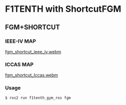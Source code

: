 # F1TENTH with ShortcutFGM 
## FGM+SHORTCUT   
### IEEE-IV MAP   
[fgm_shortcut_ieee_iv.webm](https://github.com/user-attachments/assets/2c5a97dd-c5a4-481b-ac3a-6a2e5f318cec)  
### ICCAS MAP
[fgm_shortcut_Iccas.webm](https://github.com/user-attachments/assets/fbed974a-a596-4d37-a6de-cd28a2c61bad)
### Usage  
```
$ ros2 run f1tenth_gym_ros fgm
```
